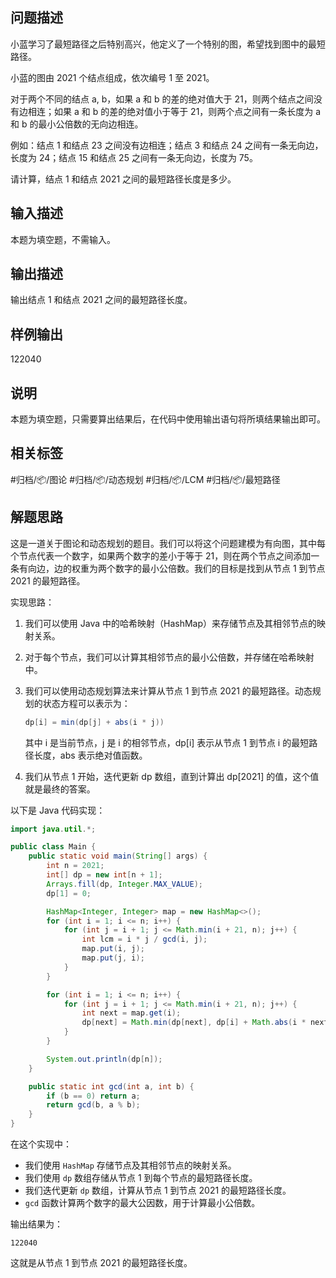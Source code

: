 ## 问题描述

小蓝学习了最短路径之后特别高兴，他定义了一个特别的图，希望找到图中的最短路径。

小蓝的图由 2021 个结点组成，依次编号 1 至 2021。

对于两个不同的结点 a, b，如果 a 和 b 的差的绝对值大于 21，则两个结点之间没有边相连；如果 a 和 b 的差的绝对值小于等于 21，则两个点之间有一条长度为 a 和 b 的最小公倍数的无向边相连。

例如：结点 1 和结点 23 之间没有边相连；结点 3 和结点 24 之间有一条无向边，长度为 24；结点 15 和结点 25 之间有一条无向边，长度为 75。

请计算，结点 1 和结点 2021 之间的最短路径长度是多少。

## 输入描述

本题为填空题，不需输入。

## 输出描述

输出结点 1 和结点 2021 之间的最短路径长度。

## 样例输出

122040

## 说明

本题为填空题，只需要算出结果后，在代码中使用输出语句将所填结果输出即可。

## 相关标签

#归档/📦/图论 #归档/📦/动态规划 #归档/📦/LCM #归档/📦/最短路径

## 解题思路

这是一道关于图论和动态规划的题目。我们可以将这个问题建模为有向图，其中每个节点代表一个数字，如果两个数字的差小于等于 21，则在两个节点之间添加一条有向边，边的权重为两个数字的最小公倍数。我们的目标是找到从节点 1 到节点 2021 的最短路径。

实现思路：

1. 我们可以使用 Java 中的哈希映射（HashMap）来存储节点及其相邻节点的映射关系。
2. 对于每个节点，我们可以计算其相邻节点的最小公倍数，并存储在哈希映射中。
3. 我们可以使用动态规划算法来计算从节点 1 到节点 2021 的最短路径。动态规划的状态方程可以表示为：

	```java
    dp[i] = min(dp[j] + abs(i * j))
    ```

   其中 i 是当前节点，j 是 i 的相邻节点，dp[i] 表示从节点 1 到节点 i 的最短路径长度，abs 表示绝对值函数。

4. 我们从节点 1 开始，迭代更新 dp 数组，直到计算出 dp[2021] 的值，这个值就是最终的答案。

以下是 Java 代码实现：

```java
import java.util.*;

public class Main {
    public static void main(String[] args) {
        int n = 2021;
        int[] dp = new int[n + 1];
        Arrays.fill(dp, Integer.MAX_VALUE);
        dp[1] = 0;

        HashMap<Integer, Integer> map = new HashMap<>();
        for (int i = 1; i <= n; i++) {
            for (int j = i + 1; j <= Math.min(i + 21, n); j++) {
                int lcm = i * j / gcd(i, j);
                map.put(i, j);
                map.put(j, i);
            }
        }

        for (int i = 1; i <= n; i++) {
            for (int j = i + 1; j <= Math.min(i + 21, n); j++) {
                int next = map.get(i);
                dp[next] = Math.min(dp[next], dp[i] + Math.abs(i * next));
            }
        }

        System.out.println(dp[n]);
    }

    public static int gcd(int a, int b) {
        if (b == 0) return a;
        return gcd(b, a % b);
    }
}
```

在这个实现中：

- 我们使用 `HashMap` 存储节点及其相邻节点的映射关系。
- 我们使用 `dp` 数组存储从节点 1 到每个节点的最短路径长度。
- 我们迭代更新 `dp` 数组，计算从节点 1 到节点 2021 的最短路径长度。
- `gcd` 函数计算两个数字的最大公因数，用于计算最小公倍数。

输出结果为：

```
122040
```

这就是从节点 1 到节点 2021 的最短路径长度。
